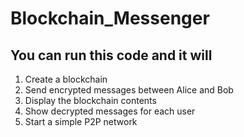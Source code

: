 # Blockchain_Messenger

## You can run this code and it will

  1. Create a blockchain
  2. Send encrypted messages between Alice and Bob
  3. Display the blockchain contents
  4. Show decrypted messages for each user
  5. Start a simple P2P network
